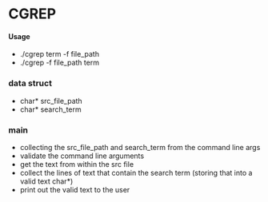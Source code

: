 # CGREP

#### Usage
- ./cgrep term -f file_path
- ./cgrep -f file_path term

### data struct
- char* src_file_path
- char* search_term

### main
- collecting the src_file_path and search_term from the command line args
- validate the command line arguments
- get the text from within the src file
- collect the lines of text that contain the search term (storing that into a valid text char*)
- print out the valid text to the user